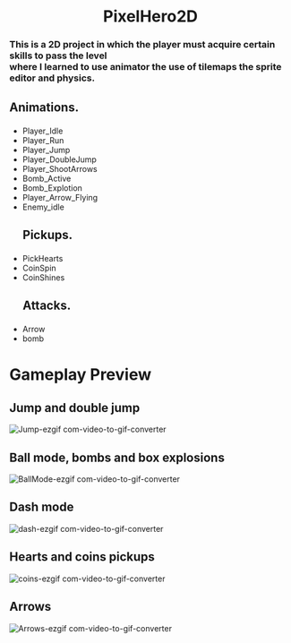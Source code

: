 <h1 align="center">PixelHero2D</h1>
<h3>This is a 2D project in which the player must acquire certain skills to pass the level<br>
    where I learned to use animator the use of tilemaps the sprite editor and physics. </h3>
    
<h2><p>Animations.</p></h2>
<ul>
<li>Player_Idle </li>
<li>Player_Run</li>
<li>Player_Jump</li>
<li>Player_DoubleJump</li>
<li>Player_ShootArrows</li>
<li>Bomb_Active</li>
<li>Bomb_Explotion</li>
<li>Player_Arrow_Flying</li>
<li>Enemy_idle</li>

<h2><p>Pickups.</p></h2>
<li>PickHearts </li>
<li>CoinSpin</li>
<li>CoinShines</li>
    
<h2><p>Attacks.</p></h2>
<li>Arrow </li> 
<li>bomb </li> 
</ul>
<h1>Gameplay Preview</h1>

<h2>Jump and double jump</h2>

![Jump-ezgif com-video-to-gif-converter](https://github.com/ManuelSanchezDevs/PixelHero2D/assets/165371982/be23a777-d9dc-4128-9638-7021541605f9)

<h2>Ball mode, bombs and box explosions</h2>

![BallMode-ezgif com-video-to-gif-converter](https://github.com/ManuelSanchezDevs/PixelHero2D/assets/165371982/93d976dc-0651-4de2-a67e-c81f789756ea)

<h2>Dash mode</h2>

![dash-ezgif com-video-to-gif-converter](https://github.com/ManuelSanchezDevs/PixelHero2D/assets/165371982/06da8984-d966-47d4-807d-4f9d51f3351b)

<h2>Hearts and coins pickups </h2>

![coins-ezgif com-video-to-gif-converter](https://github.com/ManuelSanchezDevs/PixelHero2D/assets/165371982/d77bdadb-b36d-4ee4-b77b-fa848c5e8f15)

<h2>Arrows</h2>

![Arrows-ezgif com-video-to-gif-converter](https://github.com/ManuelSanchezDevs/PixelHero2D/assets/165371982/faf83b7f-a4d3-409e-9559-14bd592e2028)







